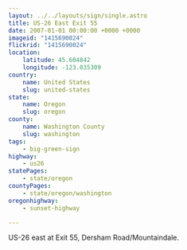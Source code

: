 ```yaml
---
layout: ../../layouts/sign/single.astro
title: US-26 East Exit 55
date: 2007-01-01 00:00:00 +0000 +0000
imageid: "1415690024"
flickrid: "1415690024"
location:
    latitude: 45.604842
    longitude: -123.035309
country:
    name: United States
    slug: united-states
state:
    name: Oregon
    slug: oregon
county:
    name: Washington County
    slug: washington
tags:
    - big-green-sign
highway:
    - us26
statePages:
    - state/oregon
countyPages:
    - state/oregon/washington
oregonhighway:
    - sunset-highway

---
```

US-26 east at Exit 55, Dersham Road/Mountaindale.